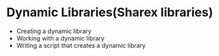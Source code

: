 # Dynamic Libraries(Sharex libraries)
* Creating a dynamic library
* Working with a dynamic library
* Writing a script that creates a dynamic library
